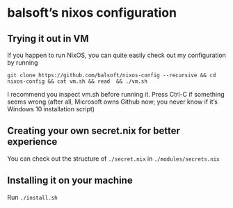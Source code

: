 # balsoft’s nixos configuration
## Trying it out in VM
If you happen to run NixOS, you can quite easily check out my configuration by running

```
git clone https://github.com/balsoft/nixos-config --recursive && cd nixos-config && cat vm.sh && read  && ./vm.sh
```

I recommend you inspect vm.sh before running it. Press Ctrl-C if something seems wrong (after all, Microsoft owns Github now; you never know if it’s Windows 10 installation script)

## Creating your own secret.nix for better experience
You can check out the structure of `./secret.nix` in `./modules/secrets.nix`

## Installing it on your machine
Run `./install.sh`
